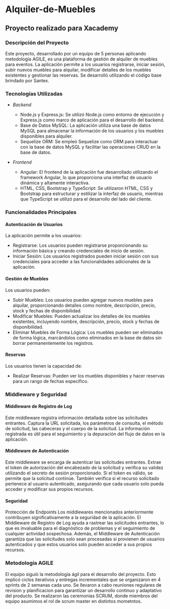 # Alquiler-de-Muebles
## Proyecto realizado para Xacademy

### Descripción del Proyecto
Este proyecto, desarrollado por un equipo de 5 personas aplicando metodología AGILE, es una plataforma de gestión de alquiler de muebles para eventos. La aplicación permite a los usuarios registrarse, iniciar sesión, subir nuevos muebles para alquilar, modificar detalles de los muebles existentes y gestionar las reservas. Se desarrolló utilizando el código base brindado por Santex.

### Tecnologías Utilizadas
- *Backend*
  - Node.js y Express.js: Se utilizó Node.js como entorno de ejecución y Express.js como marco de aplicación para el desarrollo del backend.
  - Base de Datos MySQL: La aplicación utiliza una base de datos MySQL para almacenar la información de los usuarios y los muebles disponibles para alquiler.
  - Sequelize ORM: Se empleó Sequelize como ORM para interactuar con la base de datos MySQL y facilitar las operaciones CRUD en la base de datos.

- *Frontend*
  - Angular: El frontend de la aplicación fue desarrollado utilizando el framework Angular, lo que proporciona una interfaz de usuario dinámica y altamente interactiva.
  - HTML, CSS, Bootstrap y TypeScript: Se utilizaron HTML, CSS y Bootstrap para estructurar y estilizar la interfaz de usuario, mientras que TypeScript se utilizó para el desarrollo del lado del cliente.

### Funcionalidades Principales
#### Autenticación de Usuarios
La aplicación permite a los usuarios:
- Registrarse: Los usuarios pueden registrarse proporcionando su información básica y creando credenciales de inicio de sesión.
- Iniciar Sesión: Los usuarios registrados pueden iniciar sesión con sus credenciales para acceder a las funcionalidades adicionales de la aplicación.

#### Gestión de Muebles
Los usuarios pueden:
- Subir Muebles: Los usuarios pueden agregar nuevos muebles para alquilar, proporcionando detalles como nombre, descripción, precio, stock y fechas de disponibilidad.
- Modificar Muebles: Pueden actualizar los detalles de los muebles existentes, incluyendo nombre, descripción, precio, stock y fechas de disponibilidad.
- Eliminar Muebles de Forma Lógica: Los muebles pueden ser eliminados de forma lógica, marcándolos como eliminados en la base de datos sin borrar permanentemente los registros.

#### Reservas
Los usuarios tienen la capacidad de:
- Realizar Reservas: Pueden ver los muebles disponibles y hacer reservas para un rango de fechas específico.

### Middleware y Seguridad
#### Middleware de Registro de Log
Este middleware registra información detallada sobre las solicitudes entrantes. Captura la URL solicitada, los parámetros de consulta, el método de solicitud, las cabeceras y el cuerpo de la solicitud. La información registrada es útil para el seguimiento y la depuración del flujo de datos en la aplicación.

#### Middleware de Autenticación
Este middleware se encarga de autenticar las solicitudes entrantes. Extrae el token de autorización del encabezado de la solicitud y verifica su validez utilizando el secreto de sesión proporcionado. Si el token es válido, se permite que la solicitud continúe. También verifica si el recurso solicitado pertenece al usuario autenticado, asegurando que cada usuario solo pueda acceder y modificar sus propios recursos.

#### Seguridad
Protección de Endpoints
Los middlewares mencionados anteriormente contribuyen significativamente a la seguridad de la aplicación. El Middleware de Registro de Log ayuda a rastrear las solicitudes entrantes, lo que es invaluable para el diagnóstico de problemas y el seguimiento de cualquier actividad sospechosa. Además, el Middleware de Autenticación garantiza que las solicitudes solo sean procesadas si provienen de usuarios autenticados y que estos usuarios solo pueden acceder a sus propios recursos.

### Metodología AGILE
El equipo siguió la metodología ágil para el desarrollo del proyecto. Esto implicó ciclos iterativos y entregas incrementales que se organizaron en 4 sprints de 2 semanas cada uno. Se llevaron a cabo reuniones regulares de revision y planificacion para garantizar un
desarrollo continuo y adaptativo del producto. Se realizaron las ceremonias SCRUM, donde miembros del equipo asumimos el rol de scrum master en distintos mometntos.
